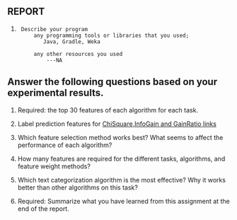 
## REPORT
1.      Describe your program
            any programming tools or libraries that you used;
               Java, Gradle, Weka

            any other resources you used
                ---NA
                
## Answer the following questions based on your experimental results.
1. Required: the top 30 features of each algorithm for each task.

2. Label prediction features for [ChiSquare,InfoGain and GainRatio 
                        links](https://github.com/dewadkar/weka-textclassification/blob/master/resources/label/selectedAttributesLabelData.txt)

3.  Which feature selection method works best? What seems to affect the performance of each algorithm?

4.  How many features are required for the different tasks, algorithms, and feature weight methods?

5.  Which text categorization algorithm is the most effective? Why it works better than other algorithms on this task?

6.  Required: Summarize what you have learned from this assignment at the end of the report.
